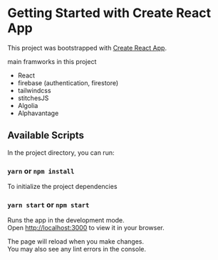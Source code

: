 # Getting Started with Create React App

This project was bootstrapped with [Create React App](https://github.com/facebook/create-react-app).

main framworks in this project
- React
- firebase (authentication, firestore)
- tailwindcss
- stitchesJS
- Algolia
- Alphavantage


## Available Scripts

In the project directory, you can run:

### `yarn` or `npm install`
To initialize the project dependencies

### `yarn start` or `npm start`

Runs the app in the development mode.\
Open [http://localhost:3000](http://localhost:3000) to view it in your browser.

The page will reload when you make changes.\
You may also see any lint errors in the console.
